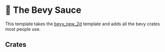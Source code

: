 # 🍮 The Bevy Sauce

This template takes the [bevy_new_2d](https://github.com/TheBevyFlock/bevy_new_2d) template and adds all the bevy crates most people use.

## Crates


